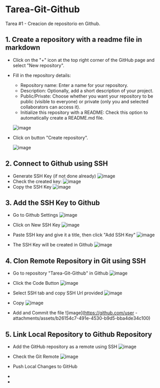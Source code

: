 # Tarea-Git-Github
Tarea #1 - Creacion de repositorio en Github.

## 1. Create a repository with a readme file in markdown
- Click on the "+" icon at the top right corner of the GitHub page and select "New repository".

- Fill in the repository details:
  * Repository name: Enter a name for your repository.
  * Description: Optionally, add a short description of your project.
  * Public/Private: Choose whether you want your repository to be public (visible to everyone) or private (only you and selected collaborators can access it).
  * Initialize this repository with a README: Check this option to automatically create a README.md file.
 
  ![image](https://github.com/user-attachments/assets/4d7f92c6-5f78-44aa-8748-9ac47078434d)

- Click on button "Create repository".

  ![image](https://github.com/user-attachments/assets/e369f367-bf3e-4cb6-8beb-b0d348df9e6e)

## 2. Connect to Github using SSH

  * Generate SSH Key (if not done already)
    ![image](https://github.com/user-attachments/assets/88bc3b57-c045-4b4f-aa12-7ece4922ba3c)
  * Check the created key:
    ![image](https://github.com/user-attachments/assets/5692c2e1-54b9-42ca-9f37-4f25457fd9ea)
  * Copy the SSH Key
    ![image](https://github.com/user-attachments/assets/bb54d1cd-d7e0-4646-8e92-c21b4f094938)

## 3. Add the SSH Key to Github

   * Go to Github Settings
     ![image](https://github.com/user-attachments/assets/257ad054-65ef-4b92-ab18-ad109baf9114)

   * Click on New SSH Key
     ![image](https://github.com/user-attachments/assets/518c361b-85f9-485d-a475-9d888f2b7a0b)

   * Paste SSH key and give it a title, then click "Add SSH Key"
     ![image](https://github.com/user-attachments/assets/804e8a21-7c77-4586-9639-a00f438314a7)

   * The SSH Key will be created in Github
     ![image](https://github.com/user-attachments/assets/b04c59ea-eea2-4322-ba24-b9b70fc0327f)

## 4. Clon Remote Repository in Git using SSH
   
   * Go to repository "Tarea-Git-Github" in Github
     ![image](https://github.com/user-attachments/assets/9b884d50-4f19-4727-af95-87119da09902)

   * Click the Code Button
     ![image](https://github.com/user-attachments/assets/9defdca6-2058-4cab-a409-f3aed0018b77)

   * Select SSH tab and copy SSH Url provided
     ![image](https://github.com/user-attachments/assets/602a68e1-0452-44a9-a7a9-25c30350c4ad)

   * Copy
     ![image](https://github.com/user-attachments/assets/52126772-47ff-41ec-83e1-aebc1b7bbaa6)

   * Add and Commit the file
     ![image](https://github.com/user
     -attachments/assets/b26154c7-491e-4530-b9d5-bba4de34c100)

## 5. Link Local Repository to Github Repository

   * Add the GitHub repository as a remote using SSH
     ![image](https://github.com/user-attachments/assets/da819582-41db-4725-8483-86c506ffe430)
  
   * Check the Git Remote
     ![image](https://github.com/user-attachments/assets/5abbcce7-3d84-4596-a897-946e21891abb)

   * Push Local Changes to GitHub  
     
   *   
   
   * 
